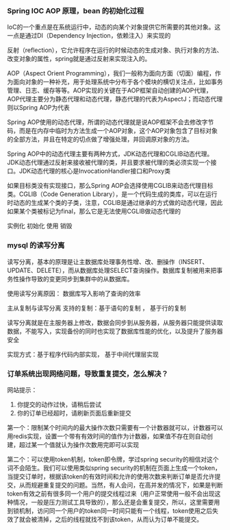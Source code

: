 
###  Spring IOC  AOP 原理，bean 的初始化过程

IoC的一个重点是在系统运行中，动态的向某个对象提供它所需要的其他对象。这一点是通过DI（Dependency Injection，依赖注入）来实现的

反射（reflection），它允许程序在运行的时候动态的生成对象、执行对象的方法、改变对象的属性，spring就是通过反射来实现注入的。

AOP（Aspect Orient Programming），我们一般称为面向方面（切面）编程，作为面向对象的一种补充，用于处理系统中分布于各个模块的横切关注点，比如事务管理、日志、缓存等等。AOP实现的关键在于AOP框架自动创建的AOP代理，AOP代理主要分为静态代理和动态代理，静态代理的代表为AspectJ；而动态代理则以Spring AOP为代表

Spring AOP使用的动态代理，所谓的动态代理就是说AOP框架不会去修改字节码，而是在内存中临时为方法生成一个AOP对象，这个AOP对象包含了目标对象的全部方法，并且在特定的切点做了增强处理，并回调原对象的方法。

Spring AOP中的动态代理主要有两种方式，JDK动态代理和CGLIB动态代理。JDK动态代理通过反射来接收被代理的类，并且要求被代理的类必须实现一个接口。JDK动态代理的核心是InvocationHandler接口和Proxy类

如果目标类没有实现接口，那么Spring AOP会选择使用CGLIB来动态代理目标类。CGLIB（Code Generation Library），是一个代码生成的类库，可以在运行时动态的生成某个类的子类，注意，CGLIB是通过继承的方式做的动态代理，因此如果某个类被标记为final，那么它是无法使用CGLIB做动态代理的

实例化 初始化  使用 销毁 

###  mysql  的读写分离

读写分离，基本的原理是让主数据库处理事务性增、改、删操作（INSERT、UPDATE、DELETE），而从数据库处理SELECT查询操作。数据库复制被用来把事务性操作导致的变更同步到集群中的从数据库。

使用读写分离原因： 数据库写入影响了查询的效率

主从复制与读写分离
支持的复制：基于语句的复制  ，  基于行的复制

读写分离就是在主服务器上修改，数据会同步到从服务器，从服务器只能提供读取数据，不能写入，实现备份的同时也实现了数据库性能的优化，以及提升了服务器安全

实现方式：基于程序代码内部实现，   基于中间代理层实现


###  订单系统出现网络问题，导致重复提交，怎么解决？

网站提示： 
1. 你提交的动作过快，请稍后尝试
2. 你的订单已经超时，请刷新页面后重新提交

第一个：限制某个时间内的最大操作次数只需要有一个计数器就可以，计数器可以用redis实现，设置一个带有有效时间的值作为计数器，如果值不存在则自动创建，超过某一个值就认为操作次数用完即可以实现

第二个：可以使用token机制，token即令牌，学过spring security的相信对这个词不会陌生。我们可以使用类似spring security的机制在页面上生成一个token，当提交订单时，根据该token的有效时间和允许的使用次数来判断订单是否允许提交，从而规避重复提交的问题。当然，有人会问，在高并发的情况下，如果是判断token有效之前有很多同一个用户的提交线程过来（用户正常使用一般不会出现这种情况，一般是压力测试工具导致的），那么还是会重复提交，所以，这里需要用到锁机制，访问同一个用户的token同一时间只能有一个线程，token使用之后失效了就会被清掉，之后的线程就找不到该token，从而认为订单不能提交。


